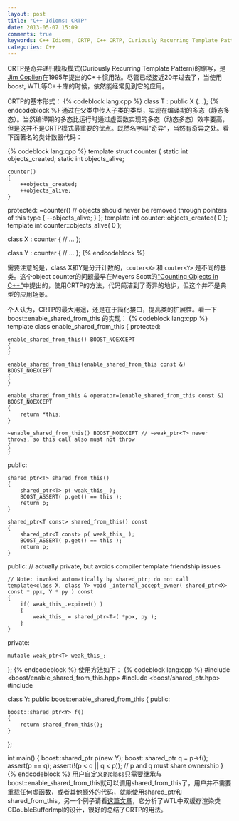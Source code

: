 ```yaml
---
layout: post
title: "C++ Idioms: CRTP"
date: 2013-05-07 15:09
comments: true
keywords: C++ Idioms, CRTP, C++ CRTP, Curiously Recurring Template Pattern, 奇异递归模板模式
categories: C++
---
```


CRTP是奇异递归模板模式(Curiously Recurring Template Pattern)的缩写，是[Jim Coplien](http://en.wikipedia.org/wiki/Jim_Coplien)在1995年提出的C+＋惯用法。尽管已经接近20年过去了，当使用boost, WTL等C+＋库的时候，依然能经常见到它的应用。

CRTP的基本形式：
{% codeblock lang:cpp %}
class T : public X<T> {…};
{% endcodeblock %}
通过在父类中传入子类的类型，实现在编译期的多态（静态多态）。当然编译期的多态比运行时通过虚函数实现的多态（动态多态）效率要高，但是这并不是CRTP模式最重要的优点。既然名字叫"奇异"，当然有奇异之处。看下面著名的类计数器代码：
<!-- more -->
{% codeblock lang:cpp %}
template <typename T>
struct counter
{
    static int objects_created;
    static int objects_alive;
 
    counter()
    {
        ++objects_created;
        ++objects_alive;
    }
protected:
    ~counter() // objects should never be removed through pointers of this type
    {
        --objects_alive;
    }
};
template <typename T> int counter<T>::objects_created( 0 );
template <typename T> int counter<T>::objects_alive( 0 );
 
class X : counter<X>
{
    // ...
};
 
class Y : counter<Y>
{
    // ...
};
{% endcodeblock %}

需要注意的是，class X和Y是分开计数的，`couter<X>` 和 `couter<Y>` 是不同的基类。这个object counter的问题最早在Meyers Scott的["Counting Objects in C++"](http://www.drdobbs.com/cpp/counting-objects-in-c/184403484)中提出的，使用CRTP的方法，代码简洁到了奇异的地步，但这个并不是典型的应用场景。

个人认为，CRTP的最大用途，还是在于简化接口，提高类的扩展性。看一下boost::enable_shared_from_this 的实现：
{% codeblock lang:cpp %}
template<class T> class enable_shared_from_this
{
protected:

    enable_shared_from_this() BOOST_NOEXCEPT
    {
    }

    enable_shared_from_this(enable_shared_from_this const &) BOOST_NOEXCEPT
    {
    }

    enable_shared_from_this & operator=(enable_shared_from_this const &) BOOST_NOEXCEPT
    {
        return *this;
    }

    ~enable_shared_from_this() BOOST_NOEXCEPT // ~weak_ptr<T> newer throws, so this call also must not throw
    {
    }

public:

    shared_ptr<T> shared_from_this()
    {
        shared_ptr<T> p( weak_this_ );
        BOOST_ASSERT( p.get() == this );
        return p;
    }

    shared_ptr<T const> shared_from_this() const
    {
        shared_ptr<T const> p( weak_this_ );
        BOOST_ASSERT( p.get() == this );
        return p;
    }

public: // actually private, but avoids compiler template friendship issues

    // Note: invoked automatically by shared_ptr; do not call
    template<class X, class Y> void _internal_accept_owner( shared_ptr<X> const * ppx, Y * py ) const
    {
        if( weak_this_.expired() )
        {
            weak_this_ = shared_ptr<T>( *ppx, py );
        }
    }

private:

    mutable weak_ptr<T> weak_this_;
};
{% endcodeblock %}
使用方法如下：
{% codeblock lang:cpp %}
#include <boost/enable_shared_from_this.hpp>
#include <boost/shared_ptr.hpp>
#include <cassert>

class Y: public boost::enable_shared_from_this<Y>
{
public:

    boost::shared_ptr<Y> f()
    {
        return shared_from_this();
    }
};

int main()
{
    boost::shared_ptr<Y> p(new Y);
    boost::shared_ptr<Y> q = p->f();
    assert(p == q);
    assert(!(p < q || q < p)); // p and q must share ownership
}
{% endcodeblock %}
用户自定义的class只需要继承与boost::enable_shared_from_this就可以调用shared_from_this了，用户并不需要重载任何虚函数，或者其他额外的代码，就能使用shared_ptr和shared_from_this。另一个例子请看[这篇文章](http://www.cnblogs.com/mightofcode/archive/2013/04/03/2996323.html)，它分析了WTL中双缓存渲染类CDoubleBufferImpl的设计，很好的总结了CRTP的用法。

